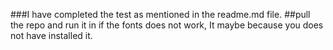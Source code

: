 ###I have completed the test as mentioned in the readme.md file.
##pull the repo and run it in if the fonts does not work, It maybe because you does not have installed it.

